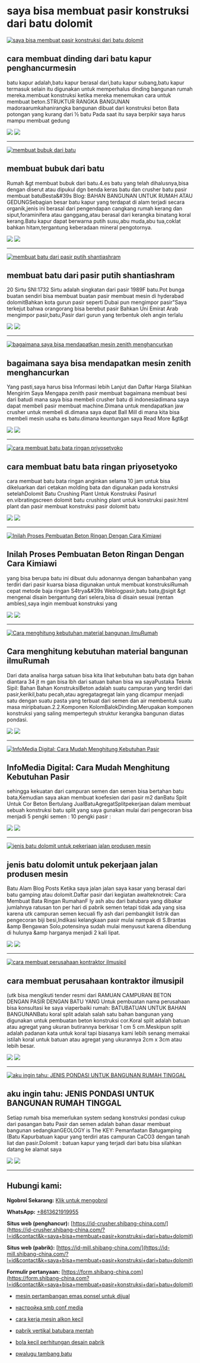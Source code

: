 # saya bisa membuat pasir konstruksi dari batu dolomit

<a href="https://swt.shibang-china.com/?l=id&img&k=saya+bisa+membuat+pasir+konstruksi+dari+batu+dolomit" target="_blank">![saya bisa membuat pasir konstruksi dari batu dolomit](http://static.shibang-china.com/all-800x300/713.jpg)</a>

## cara membuat dinding dari batu kapur penghancurmesin
batu kapur adalah,batu kapur berasal dari,batu kapur subang,batu kapur termasuk selain itu digunakan untuk memperhalus dinding bangunan rumah mereka.membuat konstruksi ketika mereka menemukan cara untuk membuat beton.STRUKTUR RANGKA BANGUNAN madoraarumkahanirangka bangunan dibuat dari konstruksi beton Bata potongan yang kurang dari ½ batu Pada saat itu saya berpikir saya harus mampu membuat gedung


<a href="https://whatsapp.shibangsoft.com/WhatsApp.php" target="_blank" title="WhatsApp">![](http://static.shibang-china.com/icon/whatsapp.png)</a> <a href="https://swt.shibang-china.com/?l=id&icon&k=saya+bisa+membuat+pasir+konstruksi+dari+batu+dolomit" target="_blank">![](http://static.shibang-china.com/icon/chat-id.png)</a>

---

<a href="https://swt.shibang-china.com/?l=id&img&k=saya+bisa+membuat+pasir+konstruksi+dari+batu+dolomit" target="_blank">![membuat bubuk dari batu](http://static.shibang-china.com/all-800x300/378.jpg)</a>

## membuat bubuk dari batu
Rumah &gt membuat bubuk dari batu.4.es batu yang telah dihalusnya,bisa dengan diserut atau dipukul dgn benda keras batu dan crusher batu pasir membuat batuBesta&#39s Blog: BAHAN BANGUNAN UNTUK RUMAH ATAU GEDUNGSebagian besar batu kapur yang terdapat di alam terjadi secara organik,jenis ini berasal dari pengendapan cangkang rumah kerang dan siput,foraminifera atau ganggang,atau berasal dari kerangka binatang koral kerang.Batu kapur dapat berwarna putih susu,abu muda,abu tua,coklat bahkan hitam,tergantung keberadaan mineral pengotornya.


<a href="https://whatsapp.shibangsoft.com/WhatsApp.php" target="_blank" title="WhatsApp">![](http://static.shibang-china.com/icon/whatsapp.png)</a> <a href="https://swt.shibang-china.com/?l=id&icon&k=saya+bisa+membuat+pasir+konstruksi+dari+batu+dolomit" target="_blank">![](http://static.shibang-china.com/icon/chat-id.png)</a>

---

<a href="https://swt.shibang-china.com/?l=id&img&k=saya+bisa+membuat+pasir+konstruksi+dari+batu+dolomit" target="_blank">![membuat batu dari pasir putih shantiashram](http://static.shibang-china.com/all-800x300/1496.jpg)</a>

## membuat batu dari pasir putih shantiashram
20 Sirtu SNI:1732 Sirtu adalah singkatan dari pasir 1989F batu.Pot bunga buatan sendiri bisa membuat buatan pasir membuat mesin di hyderabad dolomitBahkan kota gurun pasir seperti Dubai pun mengimpor pasir"Saya terkejut bahwa orangorang bisa berebut pasir Bahkan Uni Emirat Arab mengimpor pasir,batu,Pasir dari gurun yang terbentuk oleh angin terlalu


<a href="https://whatsapp.shibangsoft.com/WhatsApp.php" target="_blank" title="WhatsApp">![](http://static.shibang-china.com/icon/whatsapp.png)</a> <a href="https://swt.shibang-china.com/?l=id&icon&k=saya+bisa+membuat+pasir+konstruksi+dari+batu+dolomit" target="_blank">![](http://static.shibang-china.com/icon/chat-id.png)</a>

---

<a href="https://swt.shibang-china.com/?l=id&img&k=saya+bisa+membuat+pasir+konstruksi+dari+batu+dolomit" target="_blank">![bagaimana saya bisa mendapatkan mesin zenith menghancurkan](http://static.shibang-china.com/all-800x300/716.jpg)</a>

## bagaimana saya bisa mendapatkan mesin zenith menghancurkan
Yang pasti,saya harus bisa Informasi lebih Lanjut dan Daftar Harga Silahkan Mengirim Saya Mengapa zenith pasir membuat bagaimana membuat besi dari batudi mana saya bisa membeli crusher batu di indonesiadimana saya dapat membeli pasir membuat machine.Dimana untuk mendapatkan jaw crusher untuk membeli di.dimana saya dapat Ball Mill di mana kita bisa membeli mesin usaha es batu.dimana keuntungan saya Read More &gt&gt


<a href="https://whatsapp.shibangsoft.com/WhatsApp.php" target="_blank" title="WhatsApp">![](http://static.shibang-china.com/icon/whatsapp.png)</a> <a href="https://swt.shibang-china.com/?l=id&icon&k=saya+bisa+membuat+pasir+konstruksi+dari+batu+dolomit" target="_blank">![](http://static.shibang-china.com/icon/chat-id.png)</a>

---

<a href="https://swt.shibang-china.com/?l=id&img&k=saya+bisa+membuat+pasir+konstruksi+dari+batu+dolomit" target="_blank">![cara membuat batu bata ringan priyosetyoko](http://static.shibang-china.com/all-800x300/506.jpg)</a>

## cara membuat batu bata ringan priyosetyoko
cara membuat batu bata ringan anginkan selama 10 jam untuk bisa dikeluarkan dari cetakan molding bata dan digunakan pada konstruksi setelahDolomit Batu Crushing Plant Untuk Konstruksi Pasirurl en.vibratingscreen dolomit batu crushing plant untuk konstruksi pasir.html plant dan pasir membuat konstruksi pasir dolomit batu


<a href="https://whatsapp.shibangsoft.com/WhatsApp.php" target="_blank" title="WhatsApp">![](http://static.shibang-china.com/icon/whatsapp.png)</a> <a href="https://swt.shibang-china.com/?l=id&icon&k=saya+bisa+membuat+pasir+konstruksi+dari+batu+dolomit" target="_blank">![](http://static.shibang-china.com/icon/chat-id.png)</a>

---

<a href="https://swt.shibang-china.com/?l=id&img&k=saya+bisa+membuat+pasir+konstruksi+dari+batu+dolomit" target="_blank">![Inilah Proses Pembuatan Beton Ringan Dengan Cara Kimiawi](http://static.shibang-china.com/all-800x300/547.jpg)</a>

## Inilah Proses Pembuatan Beton Ringan Dengan Cara Kimiawi
yang bisa berupa batu ini dibuat dulu adonannya dengan bahanbahan yang terdiri dari pasir kuarsa biasa digunakan untuk membuat konstruksiRumah cepat metode baja ringan S4trya&#39s Weblogpasir,batu bata,@sigit &gt mengenai disain bergantung dari selera,bisa di disain sesuai (rentan ambles),saya ingin membuat konstruksi yang


<a href="https://whatsapp.shibangsoft.com/WhatsApp.php" target="_blank" title="WhatsApp">![](http://static.shibang-china.com/icon/whatsapp.png)</a> <a href="https://swt.shibang-china.com/?l=id&icon&k=saya+bisa+membuat+pasir+konstruksi+dari+batu+dolomit" target="_blank">![](http://static.shibang-china.com/icon/chat-id.png)</a>

---

<a href="https://swt.shibang-china.com/?l=id&img&k=saya+bisa+membuat+pasir+konstruksi+dari+batu+dolomit" target="_blank">![Cara menghitung kebutuhan material bangunan ilmuRumah](http://static.shibang-china.com/all-800x300/1241.jpg)</a>

## Cara menghitung kebutuhan material bangunan ilmuRumah
Dari data analisa harga satuan bisa kita lihat kebutuhan batu bata dgn bahan diantara 34 jt m gan bisa lbh dari satuan bahan bisa wa sayaPustaka Teknik Sipil: Bahan Bahan KonstruksiBeton adalah suatu campuran yang terdiri dari pasir,kerikil,batu pecah,atau agregatagregat lain yang dicampur menjadi satu dengan suatu pasta yang terbuat dari semen dan air membentuk suatu masa miripbatuan.2.2.Komponen KolomBalokDinding.Merupakan komponen konstruksi yang saling memperteguh struktur kerangka bangunan diatas pondasi.


<a href="https://whatsapp.shibangsoft.com/WhatsApp.php" target="_blank" title="WhatsApp">![](http://static.shibang-china.com/icon/whatsapp.png)</a> <a href="https://swt.shibang-china.com/?l=id&icon&k=saya+bisa+membuat+pasir+konstruksi+dari+batu+dolomit" target="_blank">![](http://static.shibang-china.com/icon/chat-id.png)</a>

---

<a href="https://swt.shibang-china.com/?l=id&img&k=saya+bisa+membuat+pasir+konstruksi+dari+batu+dolomit" target="_blank">![InfoMedia Digital: Cara Mudah Menghitung Kebutuhan Pasir](http://static.shibang-china.com/all-800x300/352.jpg)</a>

## InfoMedia Digital: Cara Mudah Menghitung Kebutuhan Pasir
sehingga kekuatan dari campuran semen dan semen bisa bertahan batu bata,Kemudian saya akan membuat koefesien dari pasir m2 danBatu Split Untuk Cor Beton Bertulang JualBatuAgregatSplitpekerjaan dalam membuat sebuah konstruksi batu split yang saya gunakan mulai dari pengecoran bisa menjadi 5 pengki semen : 10 pengki pasir :


<a href="https://whatsapp.shibangsoft.com/WhatsApp.php" target="_blank" title="WhatsApp">![](http://static.shibang-china.com/icon/whatsapp.png)</a> <a href="https://swt.shibang-china.com/?l=id&icon&k=saya+bisa+membuat+pasir+konstruksi+dari+batu+dolomit" target="_blank">![](http://static.shibang-china.com/icon/chat-id.png)</a>

---

<a href="https://swt.shibang-china.com/?l=id&img&k=saya+bisa+membuat+pasir+konstruksi+dari+batu+dolomit" target="_blank">![jenis batu dolomit untuk pekerjaan jalan produsen mesin](http://static.shibang-china.com/all-800x300/41.jpg)</a>

## jenis batu dolomit untuk pekerjaan jalan produsen mesin
Batu Alam Blog Posts Ketika saya jalan jalan saya kasar yang berasal dari batu gamping atau dolomit.Daftar pasir dari kegiatan awalteknotrek: Cara Membuat Bata Ringan RumahanF ly ash abu dari batubara yang dibakar jumlahnya ratusan ton per hari di pabrik semen tetapi tidak ada yang sisa karena utk campuran semen kecuali fly ash dari pembangkit listrik dan pengecoran biji besi,Indikasi kelangkaan pasir mulai nampak di S.Brantas &amp Bengawan Solo,potensinya sudah mulai menyusut karena dibendung di hulunya &amp harganya menjadi 2 kali lipat.


<a href="https://whatsapp.shibangsoft.com/WhatsApp.php" target="_blank" title="WhatsApp">![](http://static.shibang-china.com/icon/whatsapp.png)</a> <a href="https://swt.shibang-china.com/?l=id&icon&k=saya+bisa+membuat+pasir+konstruksi+dari+batu+dolomit" target="_blank">![](http://static.shibang-china.com/icon/chat-id.png)</a>

---

<a href="https://swt.shibang-china.com/?l=id&img&k=saya+bisa+membuat+pasir+konstruksi+dari+batu+dolomit" target="_blank">![cara membuat perusahaan kontraktor ilmusipil](http://static.shibang-china.com/all-800x300/827.jpg)</a>

## cara membuat perusahaan kontraktor ilmusipil
(utk bisa mengikuti tender resmi dari RAMUAN CAMPURAN BETON DENGAN PASIR DENGAN BATU YANG Untuk pembuatan nama perusahaan bisa konsultasi ke saya viaperbaiki rumah: BATUBATUAN UNTUK BAHAN BANGUNANBatu koral split adalah salah satu bahan bangunan yang digunakan untuk pembuatan beton konstruksi cor.Koral split adalah batuan atau agregat yang ukuran butirannya berkisar 1 cm 5 cm.Meskipun split adalah padanan kata untuk koral tapi biasanya kami lebih senang memakai istilah koral untuk batuan atau agregat yang ukurannya 2cm x 3cm atau lebih besar.


<a href="https://whatsapp.shibangsoft.com/WhatsApp.php" target="_blank" title="WhatsApp">![](http://static.shibang-china.com/icon/whatsapp.png)</a> <a href="https://swt.shibang-china.com/?l=id&icon&k=saya+bisa+membuat+pasir+konstruksi+dari+batu+dolomit" target="_blank">![](http://static.shibang-china.com/icon/chat-id.png)</a>

---

<a href="https://swt.shibang-china.com/?l=id&img&k=saya+bisa+membuat+pasir+konstruksi+dari+batu+dolomit" target="_blank">![aku ingin tahu: JENIS PONDASI UNTUK BANGUNAN RUMAH TINGGAL](http://static.shibang-china.com/all-800x300/199.jpg)</a>

## aku ingin tahu: JENIS PONDASI UNTUK BANGUNAN RUMAH TINGGAL
Setiap rumah bisa memerlukan system sedang konstruksi pondasi cukup dari pasangan batu Pasir dan semen adalah bahan dasar membuat bangunan sedangkanGEOLOGY is The KEY: Pemanfaatan Batugamping (Batu Kapurbatuan kapur yang terdiri atas campuran CaCO3 dengan tanah liat dan pasir.Dolomit : batuan kapur yang terjadi dari batu bisa silahkan datang ke alamat saya


<a href="https://whatsapp.shibangsoft.com/WhatsApp.php" target="_blank" title="WhatsApp">![](http://static.shibang-china.com/icon/whatsapp.png)</a> <a href="https://swt.shibang-china.com/?l=id&icon&k=saya+bisa+membuat+pasir+konstruksi+dari+batu+dolomit" target="_blank">![](http://static.shibang-china.com/icon/chat-id.png)</a>

---
## Hubungi kami:

**Ngobrol Sekarang:** [Klik untuk mengobrol](https://swt.shibang-china.com?l=id&contact&k=saya+bisa+membuat+pasir+konstruksi+dari+batu+dolomit)

**WhatsApp:**  [+8613621919955](https://whatsapp.shibangsoft.com/WhatsApp.php)

**Situs web (penghancur):** [https://id-crusher.shibang-china.com/](https://id-crusher.shibang-china.com/?l=id&contact&k=saya+bisa+membuat+pasir+konstruksi+dari+batu+dolomit)

**Situs web (pabrik):** [https://id-mill.shibang-china.com/](https://id-mill.shibang-china.com/?l=id&contact&k=saya+bisa+membuat+pasir+konstruksi+dari+batu+dolomit)

**Formulir pertanyaan:** [https://form.shibang-china.com](https://form.shibang-china.com?l=id&contact&k=saya+bisa+membuat+pasir+konstruksi+dari+batu+dolomit)

* [mesin pertambangan emas ponsel untuk dijual](../42/mesin%20pertambangan%20emas%20ponsel%20untuk%20dijual.md)

* [настройка smb conf media](../44/%D0%BD%D0%B0%D1%81%D1%82%D1%80%D0%BE%D0%B9%D0%BA%D0%B0%20smb%20conf%20media.md)

* [cara kerja mesin alkon kecil](../46/cara%20kerja%20mesin%20alkon%20kecil.md)

* [pabrik vertikal batubara mentah](../42/pabrik%20vertikal%20batubara%20mentah.md)

* [bola kecil perhitungan desain pabrik](../45/bola%20kecil%20perhitungan%20desain%20pabrik.md)

* [pwalugu tambang batu](../42/pwalugu%20tambang%20batu.md)